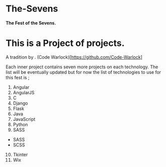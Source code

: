 # The-Sevens
#### The Fest of the Sevens.

# This is a Project of projects.

A tradition by .
(Code Warlock)[https://github.com/Code-Warlock] 

Each inner project contains seven more projects on each technology.
The list will be eventually updated but for now the list of technologies to use for this fest is ;
1. Angular
2. AngularJS
3. C
4. Django
5. Flask
6. Java
7. JavaScript
8. Python
9. SASS
  * SASS
  * SCSS
10. Tkinter
11. Wix

